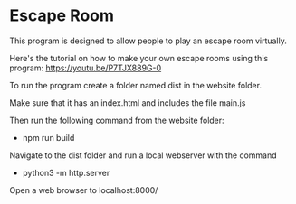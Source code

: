 # Escape Room

This program is designed to allow people to play an escape room virtually.

Here's the tutorial on how to make your own escape rooms using this program: https://youtu.be/P7TJX889G-0

To run the program create a folder named dist
in the website folder. 

Make sure that it has an index.html and includes the file main.js

Then run the following command from the website folder:

* npm run build

Navigate to the dist folder and run a local webserver with the command

* python3 -m http.server

Open a web browser to localhost:8000/
